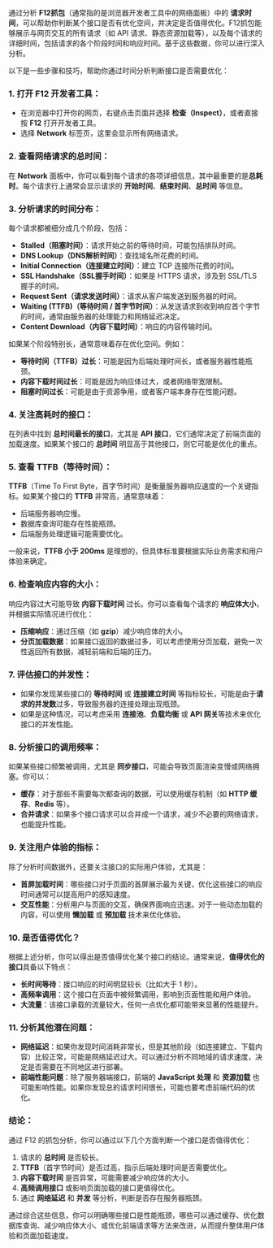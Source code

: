 通过分析 **F12抓包**（通常指的是浏览器开发者工具中的网络面板）中的 **请求时间**，可以帮助你判断某个接口是否有优化空间，并决定是否值得优化。F12抓包能够展示与网页交互的所有请求（如 API 请求、静态资源加载等），以及每个请求的详细时间，包括请求的各个阶段时间和响应时间。基于这些数据，你可以进行深入分析。

以下是一些步骤和技巧，帮助你通过时间分析判断接口是否需要优化：

### 1. **打开 F12 开发者工具**：

- 在浏览器中打开你的网页，右键点击页面并选择 **检查（Inspect）**，或者直接按 **F12** 打开开发者工具。
- 选择 **Network** 标签页，这里会显示所有网络请求。

### 2. **查看网络请求的总时间**：

在 **Network** 面板中，你可以看到每个请求的各项详细信息，其中最重要的是**总耗时**。每个请求行上通常会显示请求的 **开始时间**、**结束时间**、**总时间** 等信息。

### 3. **分析请求的时间分布**：

每个请求都被细分成几个阶段，包括：

- **Stalled（阻塞时间）**：请求开始之前的等待时间，可能包括排队时间。
- **DNS Lookup（DNS解析时间）**：查找域名所花费的时间。
- **Initial Connection（连接建立时间）**：建立 TCP 连接所花费的时间。
- **SSL Handshake（SSL握手时间）**：如果是 HTTPS 请求，涉及到 SSL/TLS 握手的时间。
- **Request Sent（请求发送时间）**：请求从客户端发送到服务器的时间。
- **Waiting (TTFB)（等待时间 / 首字节时间）**：从发送请求到收到响应首个字节的时间，通常由服务器的处理能力和网络延迟决定。
- **Content Download（内容下载时间）**：响应的内容传输时间。

如果某个阶段特别长，通常意味着存在优化空间。例如：

- **等待时间（TTFB）过长**：可能是因为后端处理时间长，或者服务器性能瓶颈。
- **内容下载时间过长**：可能是因为响应体过大，或者网络带宽限制。
- **阻塞时间过长**：可能是由于资源争用，或者客户端本身存在性能问题。

### 4. **关注高耗时的接口**：

在列表中找到 **总时间最长的接口**，尤其是 **API 接口**，它们通常决定了前端页面的加载速度。如果某个接口的 **总时间** 明显高于其他接口，则它可能是优化的重点。

### 5. **查看 TTFB（等待时间）**：

**TTFB**（Time To First Byte，首字节时间）是衡量服务器响应速度的一个关键指标。如果某个接口的 **TTFB** 非常高，通常意味着：

- 后端服务器响应慢。
- 数据库查询可能存在性能瓶颈。
- 后端服务处理逻辑可能需要优化。

一般来说，**TTFB 小于 200ms** 是理想的，但具体标准要根据实际业务需求和用户体验来确定。

### 6. **检查响应内容的大小**：

响应内容过大可能导致 **内容下载时间** 过长。你可以查看每个请求的 **响应体大小**，并根据实际情况进行优化：

- **压缩响应**：通过压缩（如 **gzip**）减少响应体的大小。
- **分页加载数据**：如果接口返回的数据过多，可以考虑使用分页加载，避免一次性返回所有数据，减轻前端和后端的压力。

### 7. **评估接口的并发性**：

- 如果你发现某些接口的 **等待时间** 或 **连接建立时间** 等指标较长，可能是由于**请求的并发数**过多，导致服务器的连接处理出现瓶颈。
- 如果是这种情况，可以考虑采用 **连接池**、**负载均衡** 或 **API 网关**等技术来优化接口的并发性能。

### 8. **分析接口的调用频率**：

如果某些接口频繁被调用，尤其是 **同步接口**，可能会导致页面渲染变慢或网络拥塞。你可以：

- **缓存**：对于那些不需要每次都查询的数据，可以使用缓存机制（如 **HTTP 缓存**、**Redis** 等）。
- **合并请求**：如果多个接口请求可以合并成一个请求，减少不必要的网络请求，也能提升性能。

### 9. **关注用户体验的指标**：

除了分析时间数据外，还要关注接口的实际用户体验，尤其是：

- **首屏加载时间**：哪些接口对于页面的首屏展示最为关键，优化这些接口的响应时间通常可以提高用户的感知速度。
- **交互性能**：分析用户与页面的交互，确保界面响应迅速。对于一些动态加载的内容，可以使用 **懒加载** 或 **预加载** 技术来优化体验。

### 10. **是否值得优化？**

根据上述分析，你可以得出是否值得优化某个接口的结论。通常来说，**值得优化的接口**具备以下特点：

- **长时间等待**：接口响应的时间明显较长（比如大于 1 秒）。
- **高频率调用**：这个接口在页面中被频繁调用，影响到页面性能和用户体验。
- **大流量**：该接口承载的流量较大，任何一点优化都可能带来显著的性能提升。

### 11. **分析其他潜在问题**：

- **网络延迟**：如果你发现时间消耗非常长，但是其他阶段（如连接建立、下载内容）比较正常，可能是网络延迟过大。可以通过分析不同地域的请求速度，决定是否需要在不同地区进行部署。
- **前端性能问题**：除了服务器端接口，前端的 **JavaScript 处理** 和 **资源加载** 也可能影响性能。如果你发现总的请求时间很长，可能也要考虑前端代码的优化。

### 结论：

通过 F12 的抓包分析，你可以通过以下几个方面判断一个接口是否值得优化：

1. 请求的 **总时间** 是否较长。
2. **TTFB**（首字节时间）是否过高，指示后端处理时间是否需要优化。
3. **内容下载时间** 是否异常，可能需要减少响应体的大小。
4. **高频调用接口** 或影响页面加载的接口更值得优化。
5. 通过 **网络延迟** 和 **并发** 等分析，判断是否存在服务器瓶颈。

通过综合这些信息，你可以明确哪些接口是性能瓶颈，哪些可以通过缓存、优化数据库查询、减少响应体大小、或优化前端请求等方法来改进，从而提升整体用户体验和页面加载速度。